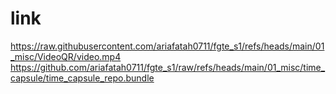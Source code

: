 # link
https://raw.githubusercontent.com/ariafatah0711/fgte_s1/refs/heads/main/01_misc/VideoQR/video.mp4
https://github.com/ariafatah0711/fgte_s1/raw/refs/heads/main/01_misc/time_capsule/time_capsule_repo.bundle
